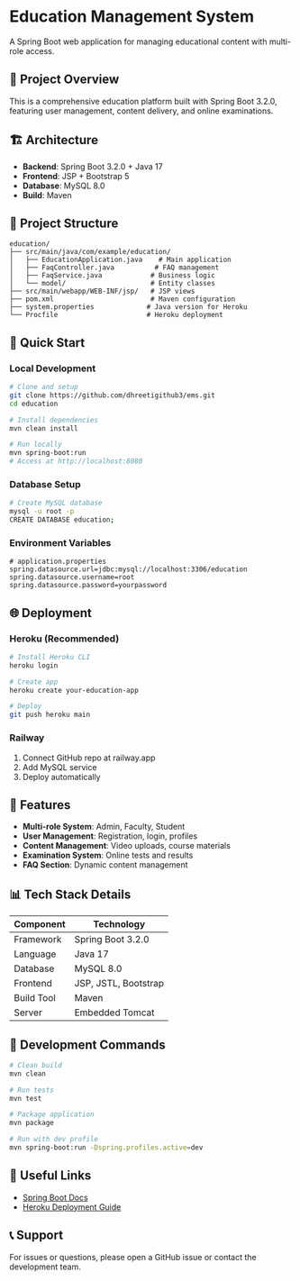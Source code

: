 # Education Management System

A Spring Boot web application for managing educational content with multi-role access.

## 🎯 Project Overview
This is a comprehensive education platform built with Spring Boot 3.2.0, featuring user management, content delivery, and online examinations.

## 🏗️ Architecture
- **Backend**: Spring Boot 3.2.0 + Java 17
- **Frontend**: JSP + Bootstrap 5
- **Database**: MySQL 8.0
- **Build**: Maven

## 📁 Project Structure
```
education/
├── src/main/java/com/example/education/
│   ├── EducationApplication.java    # Main application
│   ├── FaqController.java          # FAQ management
│   ├── FaqService.java            # Business logic
│   └── model/                     # Entity classes
├── src/main/webapp/WEB-INF/jsp/   # JSP views
├── pom.xml                        # Maven configuration
├── system.properties             # Java version for Heroku
└── Procfile                      # Heroku deployment
```

## 🚀 Quick Start

### Local Development
```bash
# Clone and setup
git clone https://github.com/dhreetigithub3/ems.git
cd education

# Install dependencies
mvn clean install

# Run locally
mvn spring-boot:run
# Access at http://localhost:8080
```

### Database Setup
```bash
# Create MySQL database
mysql -u root -p
CREATE DATABASE education;
```

### Environment Variables
```properties
# application.properties
spring.datasource.url=jdbc:mysql://localhost:3306/education
spring.datasource.username=root
spring.datasource.password=yourpassword
```

## 🌐 Deployment

### Heroku (Recommended)
```bash
# Install Heroku CLI
heroku login

# Create app
heroku create your-education-app

# Deploy
git push heroku main
```

### Railway
1. Connect GitHub repo at railway.app
2. Add MySQL service
3. Deploy automatically

## 🔧 Features
- **Multi-role System**: Admin, Faculty, Student
- **User Management**: Registration, login, profiles
- **Content Management**: Video uploads, course materials
- **Examination System**: Online tests and results
- **FAQ Section**: Dynamic content management

## 📊 Tech Stack Details
| Component | Technology |
|-----------|------------|
| Framework | Spring Boot 3.2.0 |
| Language | Java 17 |
| Database | MySQL 8.0 |
| Frontend | JSP, JSTL, Bootstrap |
| Build Tool | Maven |
| Server | Embedded Tomcat |

## 📝 Development Commands
```bash
# Clean build
mvn clean

# Run tests
mvn test

# Package application
mvn package

# Run with dev profile
mvn spring-boot:run -Dspring.profiles.active=dev
```

## 🔗 Useful Links
- [Spring Boot Docs](https://spring.io/projects/spring-boot)
- [Heroku Deployment Guide](https://devcenter.heroku.com/articles/deploying-spring-boot-apps-to-heroku)

## 📞 Support
For issues or questions, please open a GitHub issue or contact the development team.

